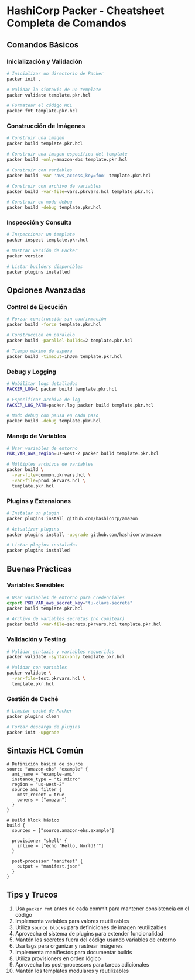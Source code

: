 # HashiCorp Packer - Cheatsheet Completa de Comandos

## Comandos Básicos

### Inicialización y Validación
```bash
# Inicializar un directorio de Packer
packer init .

# Validar la sintaxis de un template
packer validate template.pkr.hcl

# Formatear el código HCL
packer fmt template.pkr.hcl
```

### Construcción de Imágenes
```bash
# Construir una imagen
packer build template.pkr.hcl

# Construir una imagen específica del template
packer build -only=amazon-ebs template.pkr.hcl

# Construir con variables
packer build -var 'aws_access_key=foo' template.pkr.hcl

# Construir con archivo de variables
packer build -var-file=vars.pkrvars.hcl template.pkr.hcl

# Construir en modo debug
packer build -debug template.pkr.hcl
```

### Inspección y Consulta
```bash
# Inspeccionar un template
packer inspect template.pkr.hcl

# Mostrar versión de Packer
packer version

# Listar builders disponibles
packer plugins installed
```

## Opciones Avanzadas

### Control de Ejecución
```bash
# Forzar construcción sin confirmación
packer build -force template.pkr.hcl

# Construcción en paralelo
packer build -parallel-builds=2 template.pkr.hcl

# Tiempo máximo de espera
packer build -timeout=1h30m template.pkr.hcl
```

### Debug y Logging
```bash
# Habilitar logs detallados
PACKER_LOG=1 packer build template.pkr.hcl

# Especificar archivo de log
PACKER_LOG_PATH=packer.log packer build template.pkr.hcl

# Modo debug con pausa en cada paso
packer build -debug template.pkr.hcl
```

### Manejo de Variables
```bash
# Usar variables de entorno
PKR_VAR_aws_region=us-west-2 packer build template.pkr.hcl

# Múltiples archivos de variables
packer build \
  -var-file=common.pkrvars.hcl \
  -var-file=prod.pkrvars.hcl \
  template.pkr.hcl
```

### Plugins y Extensiones
```bash
# Instalar un plugin
packer plugins install github.com/hashicorp/amazon

# Actualizar plugins
packer plugins install -upgrade github.com/hashicorp/amazon

# Listar plugins instalados
packer plugins installed
```

## Buenas Prácticas

### Variables Sensibles
```bash
# Usar variables de entorno para credenciales
export PKR_VAR_aws_secret_key="tu-clave-secreta"
packer build template.pkr.hcl

# Archivo de variables secretas (no comitear)
packer build -var-file=secrets.pkrvars.hcl template.pkr.hcl
```

### Validación y Testing
```bash
# Validar sintaxis y variables requeridas
packer validate -syntax-only template.pkr.hcl

# Validar con variables
packer validate \
  -var-file=test.pkrvars.hcl \
  template.pkr.hcl
```

### Gestión de Caché
```bash
# Limpiar caché de Packer
packer plugins clean

# Forzar descarga de plugins
packer init -upgrade
```

## Sintaxis HCL Común

```hcl
# Definición básica de source
source "amazon-ebs" "example" {
  ami_name = "example-ami"
  instance_type = "t2.micro"
  region = "us-west-2"
  source_ami_filter {
    most_recent = true
    owners = ["amazon"]
  }
}

# Build block básico
build {
  sources = ["source.amazon-ebs.example"]
  
  provisioner "shell" {
    inline = ["echo 'Hello, World!'"]
  }
  
  post-processor "manifest" {
    output = "manifest.json"
  }
}
```

## Tips y Trucos

1. Usa `packer fmt` antes de cada commit para mantener consistencia en el código
2. Implementa variables para valores reutilizables
3. Utiliza `source blocks` para definiciones de imagen reutilizables
4. Aprovecha el sistema de plugins para extender funcionalidad
5. Mantén los secretos fuera del código usando variables de entorno
6. Usa tags para organizar y rastrear imágenes
7. Implementa manifiestos para documentar builds
8. Utiliza provisioners en orden lógico
9. Aprovecha los post-processors para tareas adicionales
10. Mantén los templates modulares y reutilizables